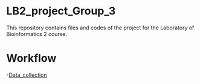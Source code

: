 # **LB2_project_Group_3**
This repository contains files and codes of the project for the Laboratory of Bioinformatics 2 course.

# **Workflow**

-[Data_collection](./Data_Collection)

